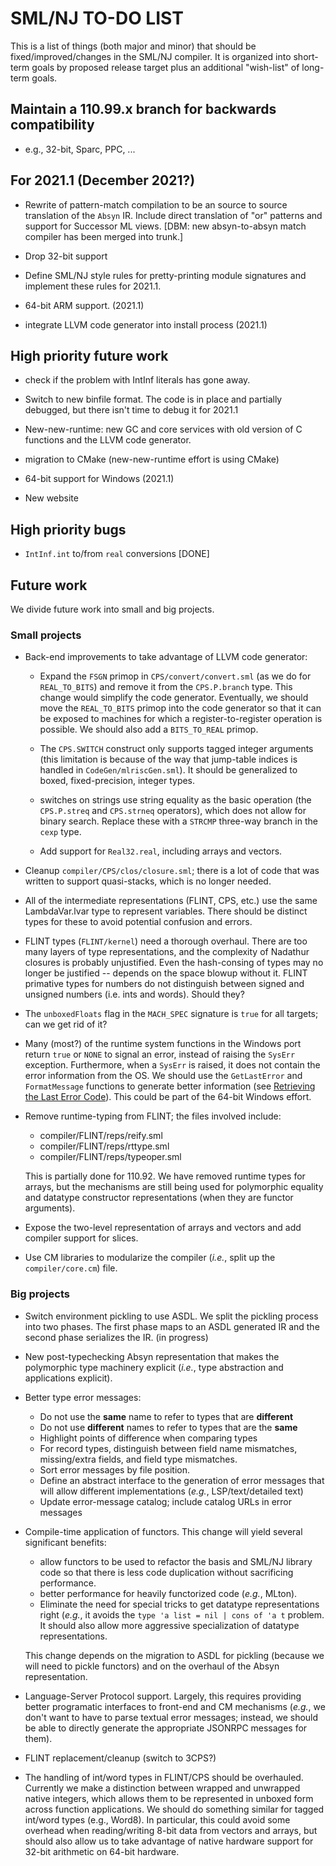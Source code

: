 # SML/NJ TO-DO LIST

This is a list of things (both major and minor) that should be fixed/improved/changes
in the SML/NJ compiler.  It is organized into short-term goals by proposed release
target plus an additional "wish-list" of long-term goals.

## Maintain a 110.99.x branch for backwards compatibility
  * e.g., 32-bit, Sparc, PPC, ...

## For 2021.1 (December 2021?)

  * Rewrite of pattern-match compilation to be an source to source translation of the
    `Absyn` IR.  Include direct translation of "or" patterns and support for Successor
    ML views. [DBM: new absyn-to-absyn match compiler has been merged into trunk.]

  * Drop 32-bit support

  * Define SML/NJ style rules for pretty-printing module signatures
    and implement these rules for 2021.1.

  * 64-bit ARM support. (2021.1)

  * integrate LLVM code generator into install process (2021.1)

## High priority future work

  * check if the problem with IntInf literals has gone away.

  * Switch to new binfile format.  The code is in place and partially debugged, but
    there isn't time to debug it for 2021.1

  * New-new-runtime: new GC and core services with old version of C functions
    and the LLVM code generator.

  * migration to CMake (new-new-runtime effort is using CMake)

  * 64-bit support for Windows (2021.1)

  * New website

## High priority bugs

  * `IntInf.int` to/from `real` conversions [DONE]

## Future work

We divide future work into small and big projects.

### Small projects

  * Back-end improvements to take advantage of LLVM code generator:

      - Expand the `FSGN` primop in `CPS/convert/convert.sml` (as we do for `REAL_TO_BITS`)
	and remove it from the `CPS.P.branch` type.  This change would simplify the code
	generator.  Eventually, we should move the `REAL_TO_BITS` primop into the
	code generator so that it can be exposed to machines for which a register-to-register
	operation is possible.  We should also add a `BITS_TO_REAL` primop.

      - The `CPS.SWITCH` construct only supports tagged integer arguments (this limitation
	is because of the way that jump-table indices is handled in `CodeGen/mlriscGen.sml`).
	It should be generalized to boxed, fixed-precision, integer types.

      - switches on strings use string equality as the basic operation (the `CPS.P.streq` and
	`CPS.strneq` operators), which does not allow for binary search.  Replace these with
	a `STRCMP` three-way branch in the `cexp` type.

      - Add support for `Real32.real`, including arrays and vectors.

  * Cleanup `compiler/CPS/clos/closure.sml`; there is a lot of code that was
    written to support quasi-stacks, which is no longer needed.

  * All of the intermediate representations (FLINT, CPS, etc.) use the same LambdaVar.lvar
    type to represent variables.  There should be distinct types for these to avoid
    potential confusion and errors.

  * FLINT types (`FLINT/kernel`) need a thorough overhaul. There are too
    many layers of type representations, and the complexity of Nadathur
    closures is probably unjustified. Even the hash-consing of types may
    no longer be justified -- depends on the space blowup without
    it. FLINT primative types for numbers do not distinguish between
    signed and unsigned numbers (i.e. ints and words). Should they?

  * The `unboxedFloats` flag in the `MACH_SPEC` signature is `true` for all targets; can
    we get rid of it?

  * Many (most?) of the runtime system functions in the Windows port return `true` or
    `NONE` to signal an error, instead of raising the `SysErr` exception.  Furthermore,
    when a `SysErr` is raised, it does not contain the error information from the OS.
    We should use the `GetLastError` and `FormatMessage` functions to generate better
    information (see [Retrieving the Last Error
    Code](https://docs.microsoft.com/en-us/windows/desktop/Debug/retrieving-the-last-error-code)).
    This could be part of the 64-bit Windows effort.

  * Remove runtime-typing from FLINT; the files involved include:
    - compiler/FLINT/reps/reify.sml
    - compiler/FLINT/reps/rttype.sml
    - compiler/FLINT/reps/typeoper.sml

    This is partially done for 110.92.  We have removed runtime types for arrays, but the
    mechanisms are still being used for polymorphic equality and datatype constructor
    representations (when they are functor arguments).

  * Expose the two-level representation of arrays and vectors and add compiler support
    for slices.

  * Use CM libraries to modularize the compiler (*i.e.*, split up the `compiler/core.cm`)
    file.

### Big projects

  * Switch environment pickling to use ASDL.  We split the pickling process into
    two phases.  The first phase maps to an ASDL generated IR and the second phase
    serializes the IR.
    (in progress)

  * New post-typechecking Absyn representation that makes the polymorphic type machinery
    explicit (*i.e.*, type abstraction and applications explicit).

  * Better type error messages:
    - Do not use the **same** name to refer to types that are **different**
    - Do not use **different** names to refer to types that are the **same**
    - Highlight points of difference when comparing types
    - For record types, distinguish between field name mismatches, missing/extra
      fields, and field type mismatches.
    - Sort error messages by file position.
    - Define an abstract interface to the generation of error messages that will allow
      different implementations (*e.g.*, LSP/text/detailed text)
    - Update error-message catalog; include catalog URLs in error messages

  * Compile-time application of functors.  This change will yield several significant
    benefits:
    - allow functors to be used to refactor the basis and SML/NJ library code
      so that there is less code duplication without sacrificing performance.
    - better performance for heavily functorized code (*e.g.*, MLton).
    - Eliminate the need for special tricks to get datatype representations
      right (*e.g.*, it avoids the `type 'a list = nil | cons of 'a t` problem.
      It should also allow more aggressive specialization of datatype representations.

    This change depends on the migration to ASDL for pickling (because we will need
    to pickle functors) and on the overhaul of the Absyn representation.

  * Language-Server Protocol support.  Largely, this requires providing better programatic
    interfaces to front-end and CM mechanisms (*e.g.*, we don't want to have to parse textual
    error messages; instead, we should be able to directly generate the appropriate
    JSONRPC messages for them).

  * FLINT replacement/cleanup (switch to 3CPS?)

  * The handling of int/word types in FLINT/CPS should be overhauled.  Currently we
    make a distinction between wrapped and unwrapped native integers, which allows
    them to be represented in unboxed form across function applications.  We should
    do something similar for tagged int/word types (e.g., Word8).  In particular,
    this could avoid some overhead when reading/writing 8-bit data from vectors
    and arrays, but should also allow us to take advantage of native hardware
    support for 32-bit arithmetic on 64-bit hardware.
